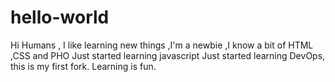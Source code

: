 # hello-world

 Hi Humans ,
    I like learning new things ,I'm a newbie ,I know a bit of HTML ,CSS and PHO 
    Just started learning javascript 
    Just started learning DevOps, this is my first fork. Learning is fun.
